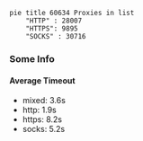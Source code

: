 
```mermaid
pie title 60634 Proxies in list
    "HTTP" : 28007
    "HTTPS": 9895
    "SOCKS" : 30716
```

### Some Info
#### Average Timeout

- mixed: 3.6s
- http: 1.9s
- https: 8.2s
- socks: 5.2s